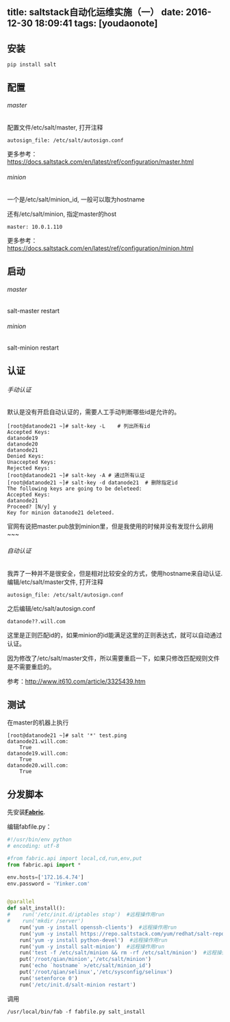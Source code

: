 
title: saltstack自动化运维实施（一）
date: 2016-12-30 18:09:41
tags: [youdaonote]
---


安装
---
```
pip install salt
```

配置
---
###### master
配置文件/etc/salt/master, 打开注释
```
autosign_file: /etc/salt/autosign.conf
```
更多参考： https://docs.saltstack.com/en/latest/ref/configuration/master.html
###### minion
一个是/etc/salt/minion_id, 一般可以取为hostname

还有/etc/salt/minion, 指定master的host
```
master: 10.0.1.110
```
更多参考： https://docs.saltstack.com/en/latest/ref/configuration/minion.html

启动
---
###### master
salt-master restart
###### minion
salt-minion restart


认证
---
###### 手动认证
默认是没有开启自动认证的，需要人工手动判断哪些id是允许的。
```
[root@datanode21 ~]# salt-key -L    # 列出所有id
Accepted Keys:
datanode19
datanode20
datanode21
Denied Keys:
Unaccepted Keys:
Rejected Keys:
[root@datanode21 ~]# salt-key -A # 通过所有认证
[root@datanode21 ~]# salt-key -d datanode21  # 删除指定id
The following keys are going to be deleteed:
Accepted Keys:
datanode21
Proceed? [N/y] y
Key for minion datanode21 deleteed.
```

官网有说把master.pub放到minion里，但是我使用的时候并没有发现什么卵用~~~

###### 自动认证
我弄了一种并不是很安全，但是相对比较安全的方式，使用hostname来自动认证.
编辑/etc/salt/master文件, 打开注释
```
autosign_file: /etc/salt/autosign.conf
```

之后编辑/etc/salt/autosign.conf
```
datanode??.will.com
```
这里是正则匹配id的，如果minion的id能满足这里的正则表达式，就可以自动通过认证。

因为修改了/etc/salt/master文件，所以需要重启一下，如果只修改匹配规则文件是不需要重启的。

参考：http://www.it610.com/article/3325439.htm


测试
---
在master的机器上执行
```
[root@datanode21 ~]# salt '*' test.ping
datanode21.will.com:
    True
datanode19.will.com:
    True
datanode20.will.com:
    True
```


分发脚本
---
先安装[**Fabric**](http://fabric-chs.readthedocs.io/zh_CN/chs/tutorial.html).


编辑fabfile.py：
```py
#!/usr/bin/env python
# encoding: utf-8

#from fabric.api import local,cd,run,env,put
from fabric.api import *

env.hosts=['172.16.4.74']
env.password = 'Yinker.com'


@parallel
def salt_install():
#    run('/etc/init.d/iptables stop')  #远程操作用run
#    run('mkdir /server')
    run('yum -y install openssh-clients')  #远程操作用run
    run('yum -y install https://repo.saltstack.com/yum/redhat/salt-repo-latest-1.el6.noarch.rpm')  #远程操作用run
    run('yum -y install python-devel')  #远程操作用run
    run('yum -y install salt-minion')  #远程操作用run
    run('test -f /etc/salt/minion && rm -rf /etc/salt/minion')  #远程操作用run
    put('/root/qian/minion','/etc/salt/minion')
    run('echo `hostname` >/etc/salt/minion_id')
    put('/root/qian/selinux','/etc/sysconfig/selinux')
    run('setenforce 0')
    run('/etc/init.d/salt-minion restart')
```

调用
```
/usr/local/bin/fab -f fabfile.py salt_install
```
